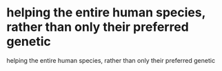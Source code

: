 # helping the entire human species, rather than only their preferred genetic

helping the entire human species, rather than only their preferred genetic